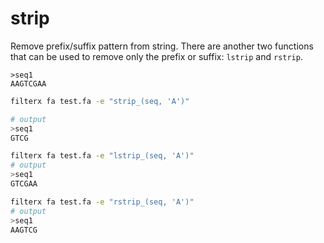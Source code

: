 # strip

Remove prefix/suffix pattern from string. There are another two functions that can be used to remove only the prefix or suffix: `lstrip` and `rstrip`.

```fasta title="test.fa"
>seq1
AAGTCGAA
```

```bash title="Example1"
filterx fa test.fa -e "strip_(seq, 'A')"

# output
>seq1
GTCG
```

```bash title="Example2"
filterx fa test.fa -e "lstrip_(seq, 'A')"
# output
>seq1
GTCGAA
```

```bash title="Example3"
filterx fa test.fa -e "rstrip_(seq, 'A')"
# output
>seq1
AAGTCG
```
